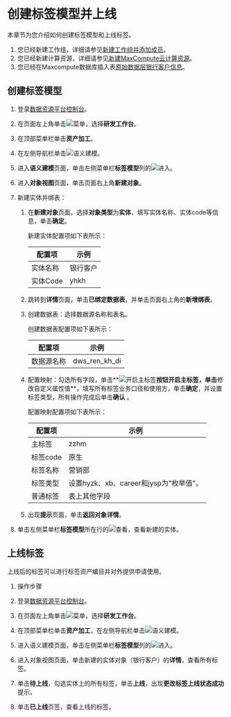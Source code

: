 # 创建标签模型并上线

本章节为您介绍如何创建标签模型和上线标签。

1.  您已经新建工作组，详细请参见[新建工作组并添加成员](/cn.zh-CN/快速入门/新建工作组并添加成员.md)。
2.  您已经新建计算资源，详细请参见[新建MaxCompute云计算资源](/cn.zh-CN/快速入门/新建MaxCompute云计算资源.md)。
3.  您已经在Maxcompute数据库插入表[原始数据层银行客户信息](/cn.zh-CN/最佳实践/准备工作/准备数据.md)。

## 创建标签模型

1.  登录[数据资源平台控制台](https://dataq.console.aliyun.com)。

2.  在页面左上角单击![菜单](https://static-aliyun-doc.oss-accelerate.aliyuncs.com/assets/img/zh-CN/6504337061/p188771.png)，选择**研发工作台**。

3.  在顶部菜单栏单击**资产加工**。

4.  在左侧导航栏单击![语义建模](https://static-aliyun-doc.oss-accelerate.aliyuncs.com/assets/img/zh-CN/0867900161/p208221.png)。

5.  进入**语义建模**页面，单击左侧菜单栏**标签模型**列的![进入](https://static-aliyun-doc.oss-accelerate.aliyuncs.com/assets/img/zh-CN/6504337061/p188815.png)。

6.  进入**对象视图**页面，单击页面右上角**新建对象**。

7.  新建实体并绑表：

    1.  在**新建对象**页面，选择**对象类型**为**实体**，填写实体名称、实体code等信息，单击**确定**。

        新建实体配置项如下表所示：

        |配置项|示例|
        |---|--|
        |实体名称|银行客户|
        |实体Code|yhkh|

    2.  跳转到**详情**页面，单击**已绑定数据表**，并单击页面右上角的**新增绑表**。

    3.  创建数据表：选择数据源名称和表名。

        创建数据表配置项如下表所示：

        |配置项|示例|
        |---|--|
        |数据源名称|dws\_ren\_kh\_di|

    4.  配置映射：勾选所有字段，单击**![开启主标签](https://static-aliyun-doc.oss-accelerate.aliyuncs.com/assets/img/zh-CN/0867900161/p204602.png)**按钮开启主标签，单击**修改自定义属性值**，填写所有标签业务口径和使用方，单击**确定**，并设置标签类型，所有操作完成后单击**确认** 。

        配置映射配置项如下表所示：

        |配置项|示例|
        |---|--|
        |主标签|zzhm|
        |标签code|原生|
        |标签名称|营销部|
        |标签类型|设置hyzk、xb、career和jysp为"枚举值"。|
        |普通标签|表上其他字段|

    5.  出现**提示**页面，单击**返回对象详情**。

8.  单击左侧菜单栏**标签模型**所在行的![查看](https://static-aliyun-doc.oss-accelerate.aliyuncs.com/assets/img/zh-CN/1867900161/p211168.png)，查看新建的实体。


## 上线标签

上线后的标签可以进行标签资产编目并对外提供申请使用。

1.  操作步骤
2.  登录[数据资源平台控制台](https://dataq.console.aliyun.com)。

3.  在页面左上角单击![菜单](https://static-aliyun-doc.oss-accelerate.aliyuncs.com/assets/img/zh-CN/6504337061/p188771.png)，选择**研发工作台**。

4.  在顶部菜单栏单击**资产加工**，在左侧导航栏单击![语义建模](https://static-aliyun-doc.oss-accelerate.aliyuncs.com/assets/img/zh-CN/0867900161/p208221.png)。

5.  进入语义建模页面，单击左侧菜单栏**标签模型**列的![进入](https://static-aliyun-doc.oss-accelerate.aliyuncs.com/assets/img/zh-CN/6504337061/p188815.png)。

6.  进入对象视图页面，单击新建的实体对象（银行客户）的**详情**，查看所有标签。

7.  单击**待上线**，勾选实体上的所有标签，单击**上线**，出现**更改标签上线状态成功**提示。

8.  单击**已上线**页签，查看上线的标签。


